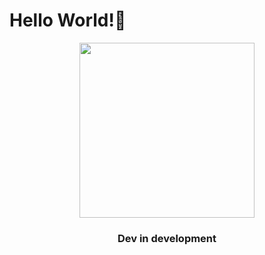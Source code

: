 # Hello World!👋

<div align="center">
  
<img src="https://i.gifer.com/origin/78/787899e9d4e4491f797aba5c61294dfc.gif" heigth="280" width="280"/>
  
  
### Dev in development
  
  
  
</div>

<!--
**MNAntunes02/MNAntunes02** is a ✨ _special_ ✨ repository because its `README.md` (this file) appears on your GitHub profile.

Here are some ideas to get you started:

- 🔭 I’m currently working on ...
- 🌱 I’m currently learning ...
- 👯 I’m looking to collaborate on ...
- 🤔 I’m looking for help with ...
- 💬 Ask me about ...
- 📫 How to reach me: ...
- 😄 Pronouns: ...
- ⚡ Fun fact: ...
-->
